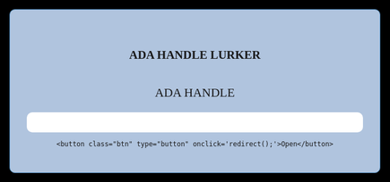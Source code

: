 <center>
  <style>
    * {
      font-family: consolas;
      padding: 0;
      margin: 0;
      border-radius: 10px;
    }
    html {background-color: black } 
    h2 {
      padding: 10px;
    }
    #box {
      width: 600px;
      padding: 30px;
      background-color: lightsteelblue;
      border: 1px steelblue solid;
    }
    p {
      font-size: 22px;
      padding-top: 10px;
      margin-botton: 5px;
    }
    input {
      background-color: white;
      border: 1px gold;
      width: 100%;
      padding: 10px;
    }
    input:hover {
      background-color: white;
      border: 1px black solid;
    }
    button {
      border: 1px black;
      padding: 10px;
      margin-top: 10px;
      font-size: 24px;
    }
    button:hover {
      background-color: white;
      border: 1px black solid;
    }
  </style>
  <div id="box">
    <h2>ADA HANDLE LURKER</h2>
    <p>ADA HANDLE</p>
    <input id='policyID' type="text"></input>
  

    <button class="btn" type="button" onclick='redirect();'>Open</button>
  </div>
  <script>
    let host = "https://pool.pm/";
    function redirect() {
      let policyID = document.getElementById("policyID").value;
      let URL = host + policyID;
      window.open(URL);
    }
  </script>
</center>
